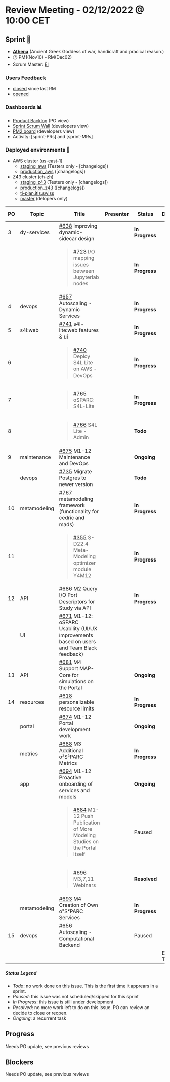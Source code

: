 # Review Meeting - 02/12/2022 @ 10:00 CET

## Sprint 🏃

- [**Athena**](https://www.britannica.com/topic/Athena-Greek-mythology) (Ancient Greek Goddess of war, handicraft and pracical reason.)
- 🕐 PM1(Nov10) - RM(Dec02)
- Scrum Master: [EI](https://github.com/elisabettai)

### Users Feedback

- [closed](https://github.com/pulls?q=is%3Apr+archived%3Afalse+user%3AITISFoundation+closed%3A%3E2022-11-07) since last RM
- [opened](https://github.com/ITISFoundation/osparc-issues/issues?q=is%3Aissue+is%3Aopen+sort%3Areactions)

### Dashboards 📊

- [Product Backlog](https://github.com/orgs/ITISFoundation/projects/3) (PO view)
- [Sprint Scrum Wall](https://app.zenhub.com/workspaces/osparc---scrum-wall-5c9260f3d76ef51f6b0fe78d/board?repos=118596920,174557929,151701223,135289610,118910047,181836792,167586968) (developers view)
- [PM2 board](https://github.com/orgs/ITISFoundation/projects/9) (developers view)
- Activity: [sprint-PRs] and [sprint-MRs]

### Deployed environments 🚀

- AWS cluster (us-east-1)
  - [staging_aws](https://staging.osparc.io) (Testers only - [changelogs])
  - [production_aws](https://osparc.io) ([changelogs])
- Z43 cluster (ch-zh)
  - [staging_z43](http://osparc-staging.speag.com) (Testers only - [changelogs])
  - [production_z43](http://osparc.speag.com) ([changelogs])
  - [ti-plan.itis.swiss](http://ti-plan.itis.swiss)
  - [master](https://osparc-master.speag.com) (delopers only)


| PO | Topic        | Title                                                                                                | Presenter | Status          | Duration | Start-Time |
|----|--------------|------------------------------------------------------------------------------------------------------|-----------|-----------------|----------|------------|
| 3  | dy-services  | [#638] improving dynamic-sidecar design                                                              |           | **In Progress** |          |            |
|    |              | <blockquote>[#723] I/O mapping issues between Jupyterlab nodes </blockquote>                         |           | **In Progress** |          |            |
| 4  | devops       | [#657] Autoscaling - Dynamic Services                                                                |           | **In Progress** |          |            |
| 5  | s4l:web      | [#741] s4l-lite:web features & ui                                                                    |           | **In Progress** |          |            |
| 6  |              | <blockquote>[#740] Deploy S4L Lite on AWS - DevOps</blockquote>                                      |           | **In Progress** |          |            |
| 7  |              | <blockquote>[#765] oSPARC: S4L-Lite</blockquote>                                                     |           | **In Progress** |          |            |
| 8  |              | <blockquote>[#766] S4L Lite - Admin</blockquote>                                                     |           | **Todo**        |          |            |
| 9  | maintenance  | [#675] M1-12 Maintenance and DevOps                                                                  |           | **Ongoing**     |          |            |
|    | devops       | [#735] Migrate Postgres to newer version                                                             |           | **Todo**        |          |            |
| 10 | metamodeling | [#767] metamodeling framework (functionality for cedric and mads)                                    |           | **In Progress** |          |            |
| 11 |              | <blockquote>[#355] S-D22.4 Meta-Modeling optimizer module Y4M12</blockquote>                         |           | **In Progress** |          |            |
| 12 | API          | [#686] M2 Query I/O Port Descriptors for Study via API                                               |           | **In Progress** |          |            |
|    | UI           | [#671] M1-12: oSPARC Usability (UI/UX improvements based on users and Team Black feedback)           |           |                 |          |            |
| 13 | API          | [#681] M4 Support MAP-Core for simulations on the Portal                                             |           | **Ongoing**     |          |            |
| 14 | resources    | [#618] personalizable resource limits                                                                |           | **In Progress** |          |            |
|    | portal       | [#674] M1-12 Portal development work                                                                 |           | **Ongoing**     |          |            |
|    | metrics      | [#688] M3 Additional o²S²PARC Metrics                                                                |           | **In Progress** |          |            |
|    | app          | [#694] M1-12 Proactive onboarding of services and models                                             |           | **Ongoing**     |          |            |
|    |              | <blockquote>[#684] M1-12 Push Publication of More Modeling Studies on the Portal Itself</blockquote> |           | Paused          |          |            |
|    |              | <blockquote>[#696] M3,7,11 Webinars</blockquote>                                                     |           | **Resolved**    |          |            |
|    | metamodeling | [#693] M4 Creation of Own o²S²PARC Services                                                          |           | **In Progress** |          |            |
| 15 | devops       | [#656] Autoscaling - Computational Backend                                                           |           | Paused          |          |            |
|    |              |                                                                                                      |           |                 | END TIME |            |

##### Status Legend

- _Todo_: no work done on this issue. This is the first time it apprears in a sprint.
- _Paused_: this issue was not scheduled/skipped for this sprint
- _In Progress_: this issue is still under development
- _Resolved_: no more work left to do on this issue. PO can review an decide to close or reopen.
- _Ongoing_: a recurrent task

[online]: http://status.osparc.io/
[operational]: https://git.speag.com/oSparc/e2e-testing/-/pipelines
[performant]: https://git.speag.com/oSparc/e2e-portal-testing/-/pipelines

## Progress

Needs PO update, see previous reviews

## Blockers

Needs PO update, see previous reviews

[#638]: https://github.com/ITISFoundation/osparc-issues/issues/638
[#723]: https://github.com/ITISFoundation/osparc-issues/issues/723
[#657]: https://github.com/ITISFoundation/osparc-issues/issues/657
[#741]: https://github.com/ITISFoundation/osparc-issues/issues/741
[#740]: https://github.com/ITISFoundation/osparc-issues/issues/740
[#765]: https://github.com/ITISFoundation/osparc-issues/issues/765
[#766]: https://github.com/ITISFoundation/osparc-issues/issues/766
[#675]: https://github.com/ITISFoundation/osparc-issues/issues/675
[#735]: https://github.com/ITISFoundation/osparc-issues/issues/735
[#767]: https://github.com/ITISFoundation/osparc-issues/issues/767
[#355]: https://github.com/ITISFoundation/osparc-issues/issues/355
[#686]: https://github.com/ITISFoundation/osparc-issues/issues/686
[#671]: https://github.com/ITISFoundation/osparc-issues/issues/671
[#681]: https://github.com/ITISFoundation/osparc-issues/issues/681
[#618]: https://github.com/ITISFoundation/osparc-issues/issues/618
[#674]: https://github.com/ITISFoundation/osparc-issues/issues/674
[#688]: https://github.com/ITISFoundation/osparc-issues/issues/688
[#694]: https://github.com/ITISFoundation/osparc-issues/issues/694
[#684]: https://github.com/ITISFoundation/osparc-issues/issues/684
[#696]: https://github.com/ITISFoundation/osparc-issues/issues/696
[#693]: https://github.com/ITISFoundation/osparc-issues/issues/693
[#656]: https://github.com/ITISFoundation/osparc-issues/issues/656
